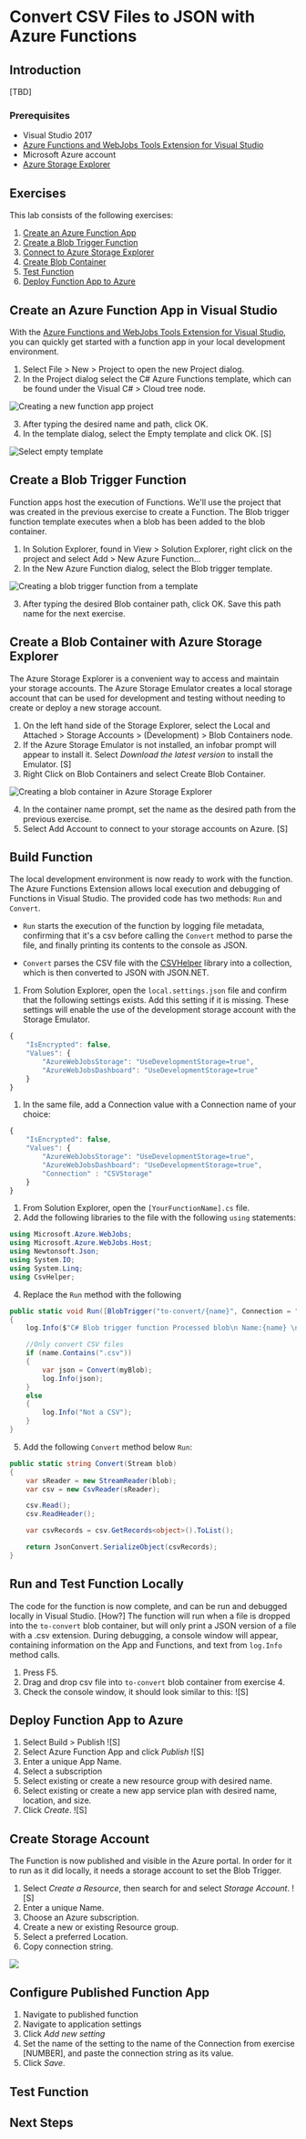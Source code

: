 # Convert CSV Files to JSON with Azure Functions

## Introduction

[TBD]

### Prerequisites

- Visual Studio 2017
- [Azure Functions and WebJobs Tools Extension for Visual Studio](https://marketplace.visualstudio.com/items?itemName=VisualStudioWebandAzureTools.AzureFunctionsandWebJobsTools)
- Microsoft Azure account
- [Azure Storage Explorer](https://azure.microsoft.com/en-us/features/storage-explorer/)

## Exercises

This lab consists of the following exercises:

1. [Create an Azure Function App](#Exercise1)
2. [Create a Blob Trigger Function](#Exercise2)
3. [Connect to Azure Storage Explorer](#Exercise3)
4. [Create Blob Container](#Exercise4)
5. [Test Function](#Exercise5)
6. [Deploy Function App to Azure](#Exercise6)

## Create an Azure Function App in Visual Studio

With the [Azure Functions and WebJobs Tools Extension for Visual Studio](https://marketplace.visualstudio.com/items?itemName=VisualStudioWebandAzureTools.AzureFunctionsandWebJobsTools), you can quickly get started with a function app in your local development environment.

1. Select File > New > Project to open the new Project dialog.
2. In the Project dialog select the C# Azure Functions template, which can be found under the Visual C# > Cloud tree node.

![Creating a new function app project](media/new-func-proj-vs.png)

3. After typing the desired name and path, click OK.
4. In the template dialog, select the Empty template and click OK. [S]

![Select empty template](media/empty-func-template-vs.png)

## Create a Blob Trigger Function

Function apps host the execution of Functions. We'll use the project that was created in the previous exercise to create a Function. The Blob trigger function template executes when a blob has been added to the blob container.

1. In Solution Explorer, found in View > Solution Explorer, right click on the project and select Add > New Azure Function...
2. In the New Azure Function dialog, select the Blob trigger template.

![Creating a blob trigger function from a template](media/blob-trigger-template.png)

3. After typing the desired Blob container path, click OK. Save this path name for the next exercise.

## Create a Blob Container with Azure Storage Explorer

The Azure Storage Explorer is a convenient way to access and maintain your storage accounts. The Azure Storage Emulator creates a local storage account that can be used for development and testing without needing to create or deploy a new storage account.

1. On the left hand side of the Storage Explorer, select the Local and Attached > Storage Accounts > (Development) > Blob Containers node.
2. If the Azure Storage Emulator is not installed, an infobar prompt will appear to install it. Select *Download the latest version* to install the Emulator. [S]
3. Right Click on Blob Containers and select Create Blob Container.

![Creating a blob container in Azure Storage Explorer](media/create-local-container.png)

4. In the container name prompt, set the name as the desired path from the previous exercise.
5. Select Add Account to connect to your storage accounts on Azure. [S]

## Build Function

The local development environment is now ready to work with the function. The Azure Functions Extension allows local execution and debugging of Functions in Visual Studio. The provided code has two methods: `Run` and `Convert`.

- `Run` starts the execution of the function by logging file metadata, confirming that it's a csv before calling the `Convert` method to parse the file, and finally printing its contents to the console as JSON.

- `Convert` parses the CSV file with the [CSVHelper]() library into a collection, which is then converted to JSON with JSON.NET.

1. From Solution Explorer, open the `local.settings.json` file and confirm that the following settings exists. Add this setting if it is missing. These settings will enable the use of the development storage account with the Storage Emulator.

```javascript
{
    "IsEncrypted": false,
    "Values": {
        "AzureWebJobsStorage": "UseDevelopmentStorage=true",
        "AzureWebJobsDashboard": "UseDevelopmentStorage=true"
    }
}
```
1. In the same file, add a Connection value with a Connection name of your choice:
```javascript
{
    "IsEncrypted": false,
    "Values": {
        "AzureWebJobsStorage": "UseDevelopmentStorage=true",
        "AzureWebJobsDashboard": "UseDevelopmentStorage=true",
        "Connection" : "CSVStorage"
    }
}
```

1. From Solution Explorer, open the `[YourFunctionName].cs` file.
1. Add the following libraries to the file with the following `using` statements:

```csharp
using Microsoft.Azure.WebJobs;
using Microsoft.Azure.WebJobs.Host;
using Newtonsoft.Json;
using System.IO;
using System.Linq;
using CsvHelper;
```

4. Replace the `Run` method with the following

```csharp
public static void Run([BlobTrigger("to-convert/{name}", Connection = "")]Stream myBlob, string name, TraceWriter log)
{
    log.Info($"C# Blob trigger function Processed blob\n Name:{name} \n Size: {myBlob.Length} Bytes");

    //Only convert CSV files
    if (name.Contains(".csv"))
    {
        var json = Convert(myBlob);
        log.Info(json);
    }
    else
    {
        log.Info("Not a CSV");
    }
}
```

5. Add the following `Convert` method below `Run`:

```csharp
public static string Convert(Stream blob)
{
    var sReader = new StreamReader(blob);
    var csv = new CsvReader(sReader);

    csv.Read();
    csv.ReadHeader();

    var csvRecords = csv.GetRecords<object>().ToList();

    return JsonConvert.SerializeObject(csvRecords);
}

```
## Run and Test Function Locally
The code for the function is now complete, and can be run and debugged locally in Visual Studio. [How?] The function will run when a file is dropped into the `to-convert` blob container, but will only print a JSON version of a file with a .csv extension. During debugging, a console window will appear, containing information on the App and Functions, and text from `log.Info` method calls.

1. Press F5.
1. Drag and drop csv file into `to-convert` blob container from exercise 4.
1. Check the console window, it should look similar to this: ![S]

## Deploy Function App to Azure

1. Select Build > Publish ![S]
1. Select Azure Function App and click *Publish* ![S]
1. Enter a unique App Name.
1. Select a subscription
1. Select existing or create a new resource group with desired name.
1. Select existing or create a new app service plan with desired name, location, and size.
1. Click *Create*. ![S]

## Create Storage Account
The Function is now published and visible in the Azure portal. In order for it to run as it did locally, it needs a storage account to set the Blob Trigger.

1. Select *Create a Resource*, then search for and select *Storage Account*. ![S]
2. Enter a unique Name.
3. Choose an Azure subscription.
4. Create a new or existing Resource group.
5. Select a preferred Location.
1. Copy connection string.

![](media/create-storage-acct-form.png)

## Configure Published Function App
1. Navigate to published function
1. Navigate to application settings
1. Click *Add new setting*
1. Set the name of the setting to the name of the Connection from exercise [NUMBER], and paste the connection string as its value.
1. Click *Save*.

## Test Function

## Next Steps
